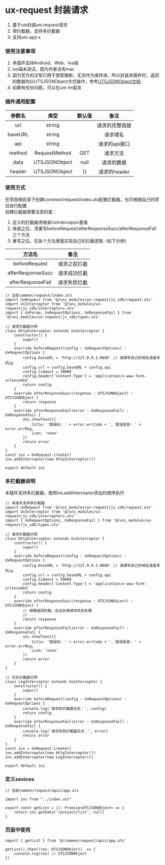 # ux-request 封装请求

1. 基于uts封装uni.request请求  
2. 带拦截器，支持多拦截器  
3. 支持uni-app x  

### 使用注意事项

1. 本插件支持Android、Web、Ios端  
2. ios端未测试，因为作者没有mac  
3. 因为官方的泛型只用于类型推断，无法作为值传递，所以封装本插件时，返回的数据均以UTSJSONObject方式操作，参考[UTSJSONObject文档](https://doc.dcloud.net.cn/uni-app-x/tutorial/request.html)
4. 如果有任何问题，可以在uni-im留言  

### 插件通用配置

| 参数名    | 类型    | 默认值       | 备注 |
| :---:    | :---:   | :---:          |:---:      |
| url | string |   | 请求的完整链接 |
| baseURL | string |   | 请求域名 |
| api | string |   | 请求的api接口 |
| method | RequestMethod | GET  | 请求方法 |
| data | UTSJSONObject|null |  请求的数据 |
| header | UTSJSONObject | {}  | 请求的header |


### 使用方式  

在项目根目录下创建common/request/index.uts配置拦截器，也可根据自己的项目自行配置  
创建拦截器需要注意的是：  
1. 定义的拦截器须继承UxInterceptor基类  
2. 继承之后，须重写beforeRequest/afterResponseSucc/afterResponseFail三个方法  
3. 重写之后，在各个方法里面实现自己的拦截逻辑（如下示例）  

| 方法名    | 备注 |
| :---:    |:---:      |
| beforeRequest | 请求之前拦截 |
| afterResponseSucc | 请求成功拦截 |
| afterResponseFail | 请求失败拦截 |

```
// 当前common/request/index.uts
import UxRequest from '@/uni_modules/ux-request/js_sdk/request.uts'
import UxInterceptor from '@/uni_modules/ux-request/js_sdk/interceptors.uts'
import { UxParam, UxRequestOptions, UxResponseFail } from '@/uni_modules/ux-request/js_sdk/types.uts'

// 请求拦截器示例
class HttpInterceptor extends UxInterceptor {
	constructor() {
		super()
	}
	override beforeRequest(config : UxRequestOptions) : UxRequestOptions {
		config.baseURL = 'http://127.0.0.1:8888' // 请填写自己的域名或者本机ip
		config.url = config.baseURL + config.api
		config.timeout = 50000
		config.header['Content-Type'] = 'application/x-www-form-urlencoded'
		return config
	}
	override afterResponseSucc(response : UTSJSONObject) : UTSJSONObject {
		return response
	}
	override afterResponseFail(error : UxResponseFail) : UxResponseFail {
		uni.showToast({
			title: '错误码: ' + error.errCode + ', 错误信息: ' + error.errMsg,
			icon: 'none'
		})
		return error
	}
}
const ins = UxRequest.create()
ins.addInterceptor(new HttpInterceptor())

export default ins
```
### 多拦截器说明

本插件支持多拦截器，按照ins.addInterceptor添加的顺序执行   
 
```
// 本插件支持多拦截器
import UxRequest from '@/uni_modules/ux-request/js_sdk/request.uts'
import UxInterceptor from '@/uni_modules/ux-request/js_sdk/interceptors.uts'
import { UxRequestOptions, UxResponseFail } from '@/uni_modules/ux-request/js_sdk/types.uts'

// 请求拦截器示例
class HttpInterceptor extends UxInterceptor {
	constructor() {
		super()
	}
	override beforeRequest(config : UxRequestOptions) : UxRequestOptions {
		config.baseURL = 'http://127.0.0.1:8888' // 请填写自己的域名或者本机ip
		config.url = config.baseURL + config.api
		config.timeout = 50000
		config.header['Content-Type'] = 'application/x-www-form-urlencoded'
		return config
	}
	override afterResponseSucc(response : UTSJSONObject) : UTSJSONObject {
		// 根据返回的数，在此处做请求状态处理
		// ...
		return response
	}
	override afterResponseFail(error : UxResponseFail) : UxResponseFail {
		uni.showToast({
			title: '错误码: ' + error.errCode + ', 错误信息: ' + error.errMsg,
			icon: 'none'
		})
		return error
	}
}

// 日志拦截器示例
class LogInterceptor extends UxInterceptor {
	constructor() {
		super()
	}
	override beforeRequest(config : UxRequestOptions) : UxRequestOptions {
		console.log('请求前拦截器日志：', config)
		return config
	}
	override afterResponseFail(error : UxResponseFail) : UxResponseFail {
		console.log('请求失败拦截器日志：', error)
		return error
	}
}
const ins = UxRequest.create()
ins.addInterceptor(new HttpInterceptor())
ins.addInterceptor(new LogInterceptor())

export default ins
```

### 定义sevices

```
// 当前common/request/apis/app.uts

import ins from "../index.uts"

export const getList = (): Promise<UTSJSONObject> => {
	return ins.getData('/project/list', null)
}
```

### 页面中使用

```
import { getList } from '@/common/request/apis/app.uts'

getList().then((res: UTSJSONObject)  => {
	console.log(res) // UTSJSONObject
})
```
